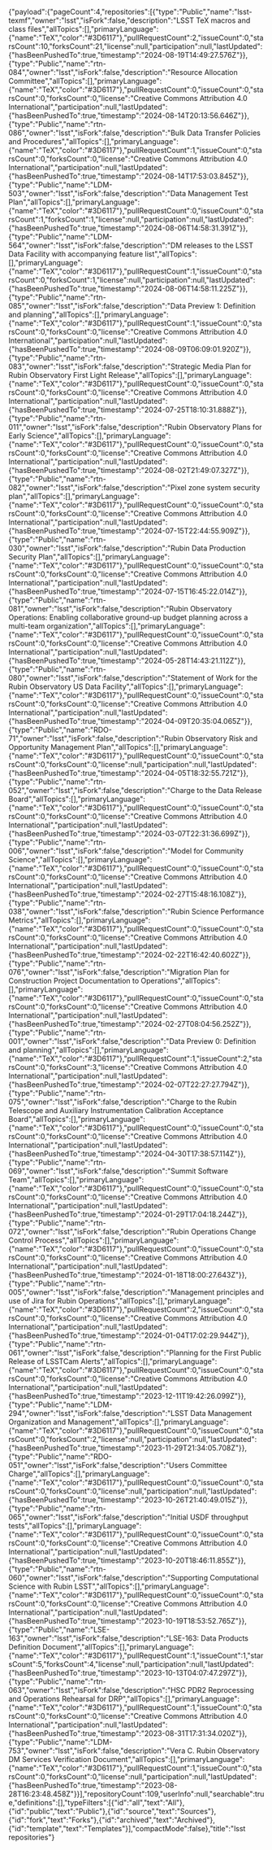 {"payload":{"pageCount":4,"repositories":[{"type":"Public","name":"lsst-texmf","owner":"lsst","isFork":false,"description":"LSST TeX macros and class files","allTopics":[],"primaryLanguage":{"name":"TeX","color":"#3D6117"},"pullRequestCount":2,"issueCount":0,"starsCount":10,"forksCount":21,"license":null,"participation":null,"lastUpdated":{"hasBeenPushedTo":true,"timestamp":"2024-08-19T14:49:27.576Z"}},{"type":"Public","name":"rtn-084","owner":"lsst","isFork":false,"description":"Resource Allocation Committee","allTopics":[],"primaryLanguage":{"name":"TeX","color":"#3D6117"},"pullRequestCount":0,"issueCount":0,"starsCount":0,"forksCount":0,"license":"Creative Commons Attribution 4.0 International","participation":null,"lastUpdated":{"hasBeenPushedTo":true,"timestamp":"2024-08-14T20:13:56.646Z"}},{"type":"Public","name":"rtn-086","owner":"lsst","isFork":false,"description":"Bulk Data Transfer Policies and Procedures","allTopics":[],"primaryLanguage":{"name":"TeX","color":"#3D6117"},"pullRequestCount":1,"issueCount":0,"starsCount":0,"forksCount":0,"license":"Creative Commons Attribution 4.0 International","participation":null,"lastUpdated":{"hasBeenPushedTo":true,"timestamp":"2024-08-14T17:53:03.845Z"}},{"type":"Public","name":"LDM-503","owner":"lsst","isFork":false,"description":"Data Management Test Plan","allTopics":[],"primaryLanguage":{"name":"TeX","color":"#3D6117"},"pullRequestCount":0,"issueCount":0,"starsCount":1,"forksCount":1,"license":null,"participation":null,"lastUpdated":{"hasBeenPushedTo":true,"timestamp":"2024-08-06T14:58:31.391Z"}},{"type":"Public","name":"LDM-564","owner":"lsst","isFork":false,"description":"DM releases to the LSST Data Facility with accompanying feature list","allTopics":[],"primaryLanguage":{"name":"TeX","color":"#3D6117"},"pullRequestCount":1,"issueCount":0,"starsCount":0,"forksCount":1,"license":null,"participation":null,"lastUpdated":{"hasBeenPushedTo":true,"timestamp":"2024-08-06T14:58:11.225Z"}},{"type":"Public","name":"rtn-085","owner":"lsst","isFork":false,"description":"Data Preview 1: Definition and planning","allTopics":[],"primaryLanguage":{"name":"TeX","color":"#3D6117"},"pullRequestCount":1,"issueCount":0,"starsCount":0,"forksCount":0,"license":"Creative Commons Attribution 4.0 International","participation":null,"lastUpdated":{"hasBeenPushedTo":true,"timestamp":"2024-08-09T06:09:01.920Z"}},{"type":"Public","name":"rtn-083","owner":"lsst","isFork":false,"description":"Strategic Media Plan for Rubin Observatory First Light Release","allTopics":[],"primaryLanguage":{"name":"TeX","color":"#3D6117"},"pullRequestCount":0,"issueCount":0,"starsCount":0,"forksCount":0,"license":"Creative Commons Attribution 4.0 International","participation":null,"lastUpdated":{"hasBeenPushedTo":true,"timestamp":"2024-07-25T18:10:31.888Z"}},{"type":"Public","name":"rtn-011","owner":"lsst","isFork":false,"description":"Rubin Observatory Plans for Early Science","allTopics":[],"primaryLanguage":{"name":"TeX","color":"#3D6117"},"pullRequestCount":0,"issueCount":0,"starsCount":0,"forksCount":0,"license":"Creative Commons Attribution 4.0 International","participation":null,"lastUpdated":{"hasBeenPushedTo":true,"timestamp":"2024-08-02T21:49:07.327Z"}},{"type":"Public","name":"rtn-082","owner":"lsst","isFork":false,"description":"Pixel zone system security plan","allTopics":[],"primaryLanguage":{"name":"TeX","color":"#3D6117"},"pullRequestCount":0,"issueCount":0,"starsCount":0,"forksCount":0,"license":"Creative Commons Attribution 4.0 International","participation":null,"lastUpdated":{"hasBeenPushedTo":true,"timestamp":"2024-07-15T22:44:55.909Z"}},{"type":"Public","name":"rtn-030","owner":"lsst","isFork":false,"description":"Rubin Data Production Security Plan","allTopics":[],"primaryLanguage":{"name":"TeX","color":"#3D6117"},"pullRequestCount":0,"issueCount":0,"starsCount":0,"forksCount":0,"license":"Creative Commons Attribution 4.0 International","participation":null,"lastUpdated":{"hasBeenPushedTo":true,"timestamp":"2024-07-15T16:45:22.014Z"}},{"type":"Public","name":"rtn-081","owner":"lsst","isFork":false,"description":"Rubin Observatory Operations: Enabling collaborative ground-up budget planning across a multi-team organization","allTopics":[],"primaryLanguage":{"name":"TeX","color":"#3D6117"},"pullRequestCount":0,"issueCount":0,"starsCount":0,"forksCount":0,"license":"Creative Commons Attribution 4.0 International","participation":null,"lastUpdated":{"hasBeenPushedTo":true,"timestamp":"2024-05-28T14:43:21.112Z"}},{"type":"Public","name":"rtn-080","owner":"lsst","isFork":false,"description":"Statement of Work for the Rubin Observatory US Data Facility","allTopics":[],"primaryLanguage":{"name":"TeX","color":"#3D6117"},"pullRequestCount":0,"issueCount":0,"starsCount":0,"forksCount":0,"license":"Creative Commons Attribution 4.0 International","participation":null,"lastUpdated":{"hasBeenPushedTo":true,"timestamp":"2024-04-09T20:35:04.065Z"}},{"type":"Public","name":"RDO-71","owner":"lsst","isFork":false,"description":"Rubin Observatory Risk and Opportunity Management Plan","allTopics":[],"primaryLanguage":{"name":"TeX","color":"#3D6117"},"pullRequestCount":0,"issueCount":0,"starsCount":0,"forksCount":0,"license":null,"participation":null,"lastUpdated":{"hasBeenPushedTo":true,"timestamp":"2024-04-05T18:32:55.721Z"}},{"type":"Public","name":"rtn-052","owner":"lsst","isFork":false,"description":"Charge to the Data Release Board","allTopics":[],"primaryLanguage":{"name":"TeX","color":"#3D6117"},"pullRequestCount":0,"issueCount":0,"starsCount":0,"forksCount":0,"license":"Creative Commons Attribution 4.0 International","participation":null,"lastUpdated":{"hasBeenPushedTo":true,"timestamp":"2024-03-07T22:31:36.699Z"}},{"type":"Public","name":"rtn-006","owner":"lsst","isFork":false,"description":"Model for Community Science","allTopics":[],"primaryLanguage":{"name":"TeX","color":"#3D6117"},"pullRequestCount":0,"issueCount":0,"starsCount":0,"forksCount":0,"license":"Creative Commons Attribution 4.0 International","participation":null,"lastUpdated":{"hasBeenPushedTo":true,"timestamp":"2024-02-27T15:48:16.108Z"}},{"type":"Public","name":"rtn-038","owner":"lsst","isFork":false,"description":"Rubin Science Performance Metrics","allTopics":[],"primaryLanguage":{"name":"TeX","color":"#3D6117"},"pullRequestCount":0,"issueCount":0,"starsCount":0,"forksCount":0,"license":"Creative Commons Attribution 4.0 International","participation":null,"lastUpdated":{"hasBeenPushedTo":true,"timestamp":"2024-02-22T16:42:40.602Z"}},{"type":"Public","name":"rtn-076","owner":"lsst","isFork":false,"description":"Migration Plan for Construction Project Documentation to Operations","allTopics":[],"primaryLanguage":{"name":"TeX","color":"#3D6117"},"pullRequestCount":0,"issueCount":0,"starsCount":0,"forksCount":0,"license":"Creative Commons Attribution 4.0 International","participation":null,"lastUpdated":{"hasBeenPushedTo":true,"timestamp":"2024-02-27T08:04:56.252Z"}},{"type":"Public","name":"rtn-001","owner":"lsst","isFork":false,"description":"Data Preview 0: Definition and planning","allTopics":[],"primaryLanguage":{"name":"TeX","color":"#3D6117"},"pullRequestCount":1,"issueCount":2,"starsCount":0,"forksCount":3,"license":"Creative Commons Attribution 4.0 International","participation":null,"lastUpdated":{"hasBeenPushedTo":true,"timestamp":"2024-02-07T22:27:27.794Z"}},{"type":"Public","name":"rtn-075","owner":"lsst","isFork":false,"description":"Charge to the Rubin Telescope and Auxiliary Instrumentation Calibration Acceptance Board","allTopics":[],"primaryLanguage":{"name":"TeX","color":"#3D6117"},"pullRequestCount":0,"issueCount":0,"starsCount":0,"forksCount":0,"license":"Creative Commons Attribution 4.0 International","participation":null,"lastUpdated":{"hasBeenPushedTo":true,"timestamp":"2024-04-30T17:38:57.114Z"}},{"type":"Public","name":"rtn-069","owner":"lsst","isFork":false,"description":"Summit Software Team","allTopics":[],"primaryLanguage":{"name":"TeX","color":"#3D6117"},"pullRequestCount":0,"issueCount":0,"starsCount":0,"forksCount":0,"license":"Creative Commons Attribution 4.0 International","participation":null,"lastUpdated":{"hasBeenPushedTo":true,"timestamp":"2024-01-29T17:04:18.244Z"}},{"type":"Public","name":"rtn-072","owner":"lsst","isFork":false,"description":"Rubin Operations Change Control Process","allTopics":[],"primaryLanguage":{"name":"TeX","color":"#3D6117"},"pullRequestCount":0,"issueCount":0,"starsCount":0,"forksCount":0,"license":"Creative Commons Attribution 4.0 International","participation":null,"lastUpdated":{"hasBeenPushedTo":true,"timestamp":"2024-01-18T18:00:27.643Z"}},{"type":"Public","name":"rtn-005","owner":"lsst","isFork":false,"description":"Management principles and use of Jira for Rubin Operations","allTopics":[],"primaryLanguage":{"name":"TeX","color":"#3D6117"},"pullRequestCount":2,"issueCount":0,"starsCount":0,"forksCount":0,"license":"Creative Commons Attribution 4.0 International","participation":null,"lastUpdated":{"hasBeenPushedTo":true,"timestamp":"2024-01-04T17:02:29.944Z"}},{"type":"Public","name":"rtn-061","owner":"lsst","isFork":false,"description":"Planning for the First Public Release of LSSTCam Alerts","allTopics":[],"primaryLanguage":{"name":"TeX","color":"#3D6117"},"pullRequestCount":0,"issueCount":0,"starsCount":0,"forksCount":0,"license":"Creative Commons Attribution 4.0 International","participation":null,"lastUpdated":{"hasBeenPushedTo":true,"timestamp":"2023-12-11T19:42:26.099Z"}},{"type":"Public","name":"LDM-294","owner":"lsst","isFork":false,"description":"LSST Data Management Organization and Management","allTopics":[],"primaryLanguage":{"name":"TeX","color":"#3D6117"},"pullRequestCount":0,"issueCount":0,"starsCount":0,"forksCount":2,"license":null,"participation":null,"lastUpdated":{"hasBeenPushedTo":true,"timestamp":"2023-11-29T21:34:05.708Z"}},{"type":"Public","name":"RDO-051","owner":"lsst","isFork":false,"description":"Users Committee Charge","allTopics":[],"primaryLanguage":{"name":"TeX","color":"#3D6117"},"pullRequestCount":0,"issueCount":0,"starsCount":0,"forksCount":0,"license":null,"participation":null,"lastUpdated":{"hasBeenPushedTo":true,"timestamp":"2023-10-26T21:40:49.015Z"}},{"type":"Public","name":"rtn-065","owner":"lsst","isFork":false,"description":"Initial USDF throughput tests","allTopics":[],"primaryLanguage":{"name":"TeX","color":"#3D6117"},"pullRequestCount":0,"issueCount":0,"starsCount":0,"forksCount":0,"license":"Creative Commons Attribution 4.0 International","participation":null,"lastUpdated":{"hasBeenPushedTo":true,"timestamp":"2023-10-20T18:46:11.855Z"}},{"type":"Public","name":"rtn-060","owner":"lsst","isFork":false,"description":"Supporting Computational Science with Rubin LSST","allTopics":[],"primaryLanguage":{"name":"TeX","color":"#3D6117"},"pullRequestCount":0,"issueCount":0,"starsCount":0,"forksCount":0,"license":"Creative Commons Attribution 4.0 International","participation":null,"lastUpdated":{"hasBeenPushedTo":true,"timestamp":"2023-10-19T18:53:52.765Z"}},{"type":"Public","name":"LSE-163","owner":"lsst","isFork":false,"description":"LSE-163: Data Products Definition Document","allTopics":[],"primaryLanguage":{"name":"TeX","color":"#3D6117"},"pullRequestCount":1,"issueCount":1,"starsCount":5,"forksCount":4,"license":null,"participation":null,"lastUpdated":{"hasBeenPushedTo":true,"timestamp":"2023-10-13T04:07:47.297Z"}},{"type":"Public","name":"rtn-063","owner":"lsst","isFork":false,"description":"HSC PDR2 Reprocessing and Operations Rehearsal for DRP","allTopics":[],"primaryLanguage":{"name":"TeX","color":"#3D6117"},"pullRequestCount":1,"issueCount":0,"starsCount":0,"forksCount":0,"license":"Creative Commons Attribution 4.0 International","participation":null,"lastUpdated":{"hasBeenPushedTo":true,"timestamp":"2023-08-31T17:31:34.020Z"}},{"type":"Public","name":"LDM-753","owner":"lsst","isFork":false,"description":"Vera C. Rubin Observatory DM Services Verification Document","allTopics":[],"primaryLanguage":{"name":"TeX","color":"#3D6117"},"pullRequestCount":1,"issueCount":0,"starsCount":0,"forksCount":0,"license":null,"participation":null,"lastUpdated":{"hasBeenPushedTo":true,"timestamp":"2023-08-28T16:23:48.458Z"}}],"repositoryCount":109,"userInfo":null,"searchable":true,"definitions":[],"typeFilters":[{"id":"all","text":"All"},{"id":"public","text":"Public"},{"id":"source","text":"Sources"},{"id":"fork","text":"Forks"},{"id":"archived","text":"Archived"},{"id":"template","text":"Templates"}],"compactMode":false},"title":"lsst repositories"}
